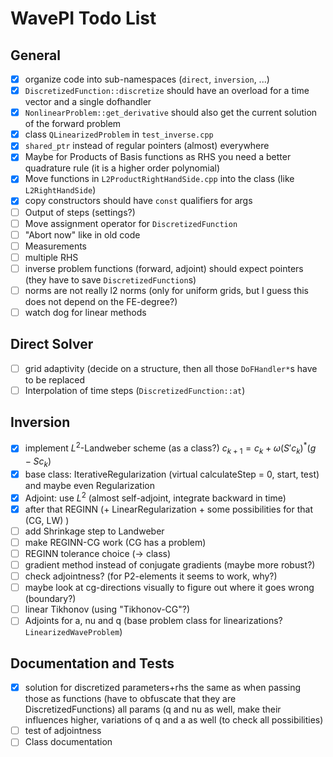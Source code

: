 # WavePI Todo List

## General 

- [x] organize code into sub-namespaces (`direct`, `inversion`, ...)
- [x] `DiscretizedFunction::discretize` should have an overload for a time vector and a single dofhandler
- [x] `NonlinearProblem::get_derivative` should also get the current solution of the forward problem
- [x] class `QLinearizedProblem` in `test_inverse.cpp`
- [x] `shared_ptr` instead of regular pointers (almost) everywhere
- [x] Maybe for Products of Basis functions as RHS you need a better quadrature rule (it is a higher order polynomial)
- [x] Move functions in `L2ProductRightHandSide.cpp` into the class (like `L2RightHandSide`) 
- [x] copy constructors should have `const` qualifiers for args 
- [ ] Output of steps (settings?)
- [ ] Move assignment operator for `DiscretizedFunction`
- [ ] "Abort now" like in old code
- [ ] Measurements
- [ ] multiple RHS 
- [ ] inverse problem functions (forward, adjoint) should expect pointers (they have to save `DiscretizedFunction`s)
- [ ] norms are not really l2 norms (only for uniform grids, but I guess this does not depend on the FE-degree?)
- [ ] watch dog for linear methods

## Direct Solver

- [ ] grid adaptivity (decide on a structure, then all those `DoFHandler*`s have to be replaced 
- [ ] Interpolation of time steps (`DiscretizedFunction::at`)

## Inversion

- [x] implement $`L^2`$-Landweber scheme (as  a class?) $`c_{k+1} = c_k + \omega (S' c_k)^* (g - S c_k)`$
- [x] base class: IterativeRegularization (virtual calculateStep = 0, start, test) and maybe even Regularization
- [x] Adjoint: use $`L^2`$ (almost self-adjoint, integrate backward in time) 
- [x] after that REGINN (+ LinearRegularization + some possibilities for that (CG, LW) ) 
- [ ] add Shrinkage step to Landweber
- [ ] make REGINN-CG work (CG has a problem)
- [ ] REGINN tolerance choice (-> class)
- [ ] gradient method instead of conjugate gradients (maybe more robust?)
- [ ] check adjointness? (for P2-elements it seems to work, why?)
- [ ] maybe look at cg-directions visually to figure out where it goes wrong (boundary?)
- [ ] linear Tikhonov (using "Tikhonov-CG"?)
- [ ] Adjoints for a, nu and q (base problem class for linearizations? `LinearizedWaveProblem`)

## Documentation and Tests

- [x] solution for discretized parameters+rhs the same as when passing those as functions (have to obfuscate that they are DiscretizedFunctions) all params (q and nu as well, make their influences higher, variations of q and a as well (to check all possibilities)
- [ ] test of adjointness
- [ ] Class documentation